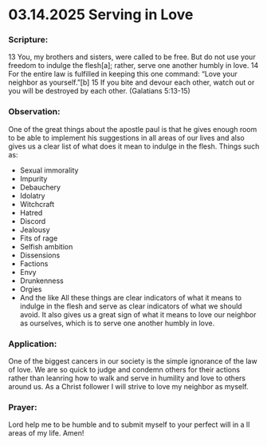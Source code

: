 # 03.14.2025 Serving in Love

### Scripture:
13 You, my brothers and sisters, were called to be free. But do not use your freedom to indulge the flesh[a]; rather, serve one another humbly in love. 
14 For the entire law is fulfilled in keeping this one command: “Love your neighbor as yourself.”[b] 
15 If you bite and devour each other, watch out or you will be destroyed by each other.
(Galatians 5:13-15)

### Observation:
One of the great things about the apostle paul is that he gives enough room to be able to implement his suggestions in all areas of our lives
and also gives us a clear list of what does it mean to indulge in the flesh. Things such as:
- Sexual immorality
- Impurity
- Debauchery
- Idolatry
- Witchcraft
- Hatred
- Discord
- Jealousy
- Fits of rage
- Selfish ambition
- Dissensions
- Factions
- Envy
- Drunkenness
- Orgies
- And the like
All these things are clear indicators of what it means to indulge in the flesh and serve as clear indicators of what we should avoid.
It also gives us a great sign of what it means to love our neighbor as ourselves, which is to serve one another humbly in love.

### Application:
One of the biggest cancers in our society is the simple ignorance of the law of love. We are so quick to judge and condemn others for their actions
rather than leanring how to walk and serve in humility and love to others around us. As a Christ follower I will strive to love my neighbor as myself.

### Prayer:
Lord help me to be humble and to submit myself to your perfect will in a ll areas of my life. Amen!
